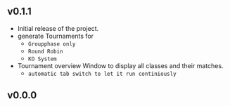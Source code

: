 ## v0.1.1
- Initial release of the project.
- generate Tournaments for
  - `Groupphase only`
  - `Round Robin`
  - `KO System`
- Tournament overview Window to display all classes and their matches.
  - `automatic tab switch to let it run continiously`




## v0.0.0
